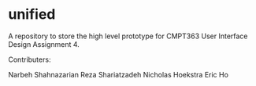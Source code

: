 unified
=======

A repository to store the high level prototype for CMPT363 User Interface Design Assignment 4.

Contributers:

Narbeh Shahnazarian
Reza Shariatzadeh
Nicholas Hoekstra
Eric Ho